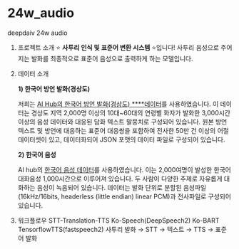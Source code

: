 # 24w_audio
deepdaiv 24w audio

1. 프로젝트 소개
⭐ **사투리 인식 및 표준어 변환 시스템** ⭐입니다! 
사투리 음성으로 주어지는 발화를 최종적으로 표준어 음성으로 출력하게 하는 모델입니다.

2. 데이터 소개
   
   **1) 한국어 방언 발화(경상도)**

   저희는 [AI Hub의 한국어 방언 발화(경상도) ****데이터](https://aihub.or.kr/aihubdata/data/view.do?currMenu=&topMenu=&aihubDataSe=data&dataSetSn=119)를 사용하였습니다. 이 데이터는 경상도 지역 2,000명 이상의 10대~60대의 연령별 화자가 발화한 3,000시간 이상의 음성 데이터와 대응된 담화 텍스트 말뭉치로 구성되어 있습니다. 원본 방언 텍스트 및 방언에 대응하는 표준어 대응쌍을 포함하여 전사한 50만 건 이상의 어절 데이터셋이 있고, 데이터화되어 JSON 포맷의 데이터 파일로 구성되어 있습니다.

   **2) 한국어 음성** 

   AI hub의 [한국어 음성 데이터](https://www.aihub.or.kr/aihubdata/data/view.do?currMenu=115&topMenu=100&aihubDataSe=realm&dataSetSn=123)를 사용하였습니다. 이는 2,000여명이 발성한 한국어 대화음성 1,000시간으로 이루어져 있습니다. 두 사람이 다양한 주제로 자유롭게 대화하는 음성이 녹음되어 있습니다. 
데이터는 발화 단위로 분할된 음성파일(16kHz/16bits, headerless (little endian) linear PCM)과 전사파일로 구성되어 있습니다.


3. 워크플로우
STT-Translation-TTS
Ko-Speech(DeepSpeech2) Ko-BART TensorflowTTS(fastspeech2)
사투리 발화 → STT → 텍스트 → TTS → 표준어 발화
